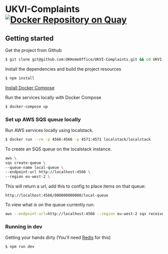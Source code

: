 # UKVI-Complaints [![Docker Repository on Quay](https://quay.io/repository/ukhomeofficedigital/ukvi-complaints/status "Docker Repository on Quay")](https://quay.io/repository/ukhomeofficedigital/ukvi-complaints)

## Getting started

Get the project from Github
```bash
$ git clone git@github.com:UKHomeOffice/UKVI-Complaints.git && cd UKVI-Complaints
```

Install the dependencies and build the project resources
```bash
$ npm install
```

[Install Docker Compose](https://docs.docker.com/compose/install/)

Run the services locally with Docker Compose
```bash
$ docker-compose up
```

### Set up AWS SQS queue locally

Run AWS services locally using localstack.

```bash
$ docker run --rm -p 4566:4566 -p 4571:4571 localstack/localstack
```

To create an SQS queue on the localstack instance.
```bash
aws \
sqs create-queue \
--queue-name local-queue \
--endpoint-url http://localhost:4566 \
--region eu-west-2 \
```

This will return a url, add this to config to place items on that queue: 
```
http://localhost:4566/000000000000/local-queue
```

To view what is on the queue currently run:
```bash
aws --endpoint-url=http://localhost:4566 --region eu-west-2 sqs receive-message --queue-url http://localhost:4566/000000000000/local-queue --max-number-of-messages 10
```


### Running in dev

Getting your hands dirty (You'll need [Redis](http://redis.io/) for this)
```bash
$ npm run dev
```
